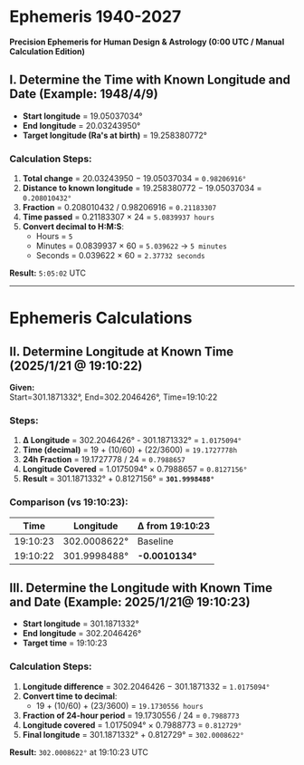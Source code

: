 # Ephemeris 1940-2027  
**Precision Ephemeris for Human Design & Astrology (0:00 UTC / Manual Calculation Edition)**

## I. Determine the Time with Known Longitude and Date (Example: 1948/4/9)
- **Start longitude** = 19.05037034°
- **End longitude** = 20.03243950°
- **Target longitude (Ra's at birth)** = 19.258380772°

### Calculation Steps:
1. **Total change** = 20.03243950 − 19.05037034 = `0.98206916°`
2. **Distance to known longitude** = 19.258380772 − 19.05037034 = `0.208010432°`
3. **Fraction** = 0.208010432 / 0.98206916 = `0.21183307`
4. **Time passed** = 0.21183307 × 24 = `5.0839937 hours`
5. **Convert decimal to H:M:S**:
   - Hours = `5`
   - Minutes = 0.0839937 × 60 = `5.039622` → `5 minutes`
   - Seconds = 0.039622 × 60 = `2.37732 seconds`
   
**Result:** `5:05:02` UTC

---
# Ephemeris Calculations

## II. Determine Longitude at Known Time (2025/1/21 @ 19:10:22)
**Given:**  
Start=301.1871332°, End=302.2046426°, Time=19:10:22  

### Steps:
1. **Δ Longitude** = 302.2046426° - 301.1871332° = `1.0175094°`  
2. **Time (decimal)** = 19 + (10/60) + (22/3600) = `19.1727778h`  
3. **24h Fraction** = 19.1727778 / 24 = `0.7988657`  
4. **Longitude Covered** = 1.0175094° × 0.7988657 = `0.8127156°`  
5. **Result** = 301.1871332° + 0.8127156° = **`301.9998488°`**  

### Comparison (vs 19:10:23):
| Time     | Longitude      | Δ from 19:10:23 |  
|----------|----------------|------------------|  
| 19:10:23 | 302.0008622°   | Baseline         |  
| 19:10:22 | 301.9998488°   | **-0.0010134°**  |  

## III. Determine the Longitude with Known Time and Date (Example: 2025/1/21@ 19:10:23)
- **Start longitude** = 301.1871332°
- **End longitude** = 302.2046426°
- **Target time** = 19:10:23

### Calculation Steps:
1. **Longitude difference** = 302.2046426 − 301.1871332 = `1.0175094°`
2. **Convert time to decimal**:
   - 19 + (10/60) + (23/3600) = `19.1730556 hours`
3. **Fraction of 24-hour period** = 19.1730556 / 24 = `0.7988773`
4. **Longitude covered** = 1.0175094° × 0.7988773 = `0.812729°`
5. **Final longitude** = 301.1871332° + 0.812729° = `302.0008622°`

**Result:** `302.0008622°` at 19:10:23 UTC

